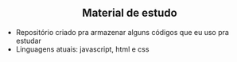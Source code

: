 <h2 align="center">Material de estudo</h2>

- Repositório criado pra armazenar alguns códigos que eu uso pra estudar
- Linguagens atuais: javascript, html e css
